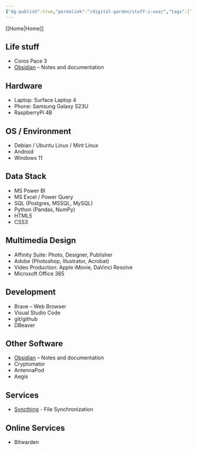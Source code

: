 ```yaml
---
{"dg-publish":true,"permalink":"/digital-garden/stuff-i-use/","tags":["DigitalGarden"],"noteIcon":"","created":"2024-02-19T15:12:00","updated":"2024-06-17T16:12:00"}
---
```


[[Home\|Home]]
## Life stuff
- Coros Pace 3
- [Obsidian](https://obsidian.md/) – Notes and documentation

## Hardware
- Laptop: Surface Laptop 4
- Phone: Samsung Galaxy S23U
- RaspberryPi 4B

## OS / Environment
- Debian / Ubuntu Linux / Mint Linux
- Android
- Windows 11

## Data Stack
- MS Power BI
- MS Excel / Power Query
- SQL (Postgres, MSSQL, MySQL)
- Python (Pandas, NumPy)
- HTML5
- CSS3
 
## Multimedia Design
- Affinity Suite: Photo, Designer, Publisher
- Adobe (Photoshop, Illustrator, Acrobat)
- Video Production: Apple iMovie, DaVinci Resolve
- Microsoft Office 365

## Development
- Brave – Web Browser
- Visual Studio Code
- git/github
- DBeaver

## Other Software
- [Obsidian](https://obsidian.md/) – Notes and documentation
- Cryptomator 
- AntennaPod
- Aegis

## Services
- [Syncthing](https://syncthing.net/) - File Synchronization

## Online Services
- Bitwarden



